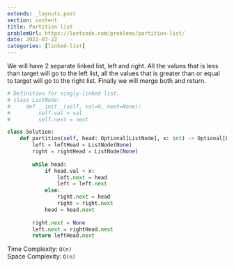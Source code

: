 ```yaml
---
extends: _layouts.post
section: content
title: Partition list
problemUrl: https://leetcode.com/problems/partition-list/
date: 2022-07-22
categories: [linked-list]
---
```


We will have 2 separate linked list, left and right. All the values that is less than target will go to the left list, all the values that is greater than or equal to target will go to the right list. Finally we will merge both and return.

```python
# Definition for singly-linked list.
# class ListNode:
#     def __init__(self, val=0, next=None):
#         self.val = val
#         self.next = next

class Solution:
    def partition(self, head: Optional[ListNode], x: int) -> Optional[ListNode]:
        left = leftHead = ListNode(None)
        right = rightHead = ListNode(None)
        
        while head:
            if head.val < x:
                left.next = head
                left = left.next
            else:
                right.next = head
                right = right.next
            head = head.next
        
        right.next = None
        left.next = rightHead.next
        return leftHead.next
```

Time Complexity: `O(n)` <br/>
Space Complexity: `O(n)`